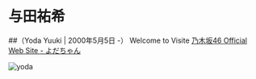 # 与田祐希 
##（Yoda Yuuki | 2000年5月5日 -）
Welcome to Visite 
<a href="http://www.nogizaka46.com/member/detail/yodayuuki.php" target="_blank">乃木坂46 Official Web Site - よだちゃん</a>


![yoda](http://yodayuuki.cn/images/yoda.jpg)